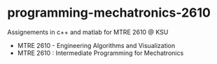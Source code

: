 # programming-mechatronics-2610
Assignements in c++ and matlab for MTRE 2610 @ KSU
* MTRE 2610 - Engineering Algorithms and Visualization
* MTRE 2610 : Intermediate Programming for Mechatronics
